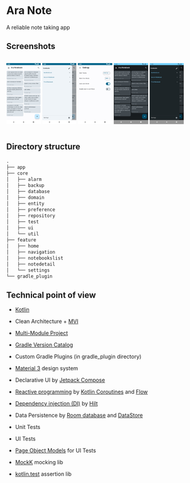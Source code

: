 # Ara Note

A reliable note taking app


## Screenshots

<div style="width:100%; display:flex; justify-content:space-between;">

[<img src="fastlane/metadata/android/en-US/images/phoneScreenshots/screenshot1.jpg" width=18% alt="Home">](fastlane/metadata/android/en-US/images/phoneScreenshots/screenshot1.jpg)
[<img src="fastlane/metadata/android/en-US/images/phoneScreenshots/screenshot2.jpg" width=18% alt="Drawer">](fastlane/metadata/android/en-US/images/phoneScreenshots/screenshot2.jpg)
[<img src="fastlane/metadata/android/en-US/images/phoneScreenshots/screenshot3.jpg" width=18% alt="Settings">](fastlane/metadata/android/en-US/images/phoneScreenshots/screenshot3.jpg)
[<img src="fastlane/metadata/android/en-US/images/phoneScreenshots/screenshot4.jpg" width=18% alt="Home_Dark">](fastlane/metadata/android/en-US/images/phoneScreenshots/screenshot4.jpg)
[<img src="fastlane/metadata/android/en-US/images/phoneScreenshots/screenshot5.jpg" width=18% alt="Drawer_Dark">](fastlane/metadata/android/en-US/images/phoneScreenshots/screenshot5.jpg)

</div>


## Directory structure

    .
    ├── app
    ├── core
    │   ├── alarm
    │   ├── backup
    │   ├── database
    │   ├── domain
    │   ├── entity
    │   ├── preference
    │   ├── repository
    │   ├── test
    │   ├── ui
    │   └── util
    ├── feature
    │   ├── home
    │   ├── navigation
    │   ├── notebookslist
    │   ├── notedetail
    │   └── settings
    └── gradle_plugin


## Technical point of view

* [Kotlin](https://kotlinlang.org/)
* Clean Architecture + [MVI](https://developer.android.com/topic/architecture)
* [Multi-Module Project](https://developer.android.com/topic/modularization)
* [Gradle Version Catalog](https://docs.gradle.org/current/userguide/platforms.html)
* Custom Gradle Plugins (in gradle_plugin directory)

* [Material 3](https://m3.material.io/) design system
* Declarative UI by [Jetpack Compose](https://developer.android.com/jetpack/compose)
* [Reactive programming](https://en.wikipedia.org/wiki/Reactive_programming) by [Kotlin Coroutines](https://github.com/Kotlin/kotlinx.coroutines) and [Flow](https://kotlinlang.org/docs/flow.html)
* [Dependency injection (DI)](https://en.wikipedia.org/wiki/Dependency_injection) by [Hilt](https://developer.android.com/training/dependency-injection/hilt-android)
* Data Persistence by [Room database](https://developer.android.com/training/data-storage/room/) and [DataStore](https://developer.android.com/topic/libraries/architecture/datastore)

* Unit Tests
* UI Tests
* [Page Object Models](https://www.selenium.dev/documentation/test_practices/encouraged/page_object_models/) for UI Tests
* [MockK](https://mockk.io/) mocking lib
* [kotlin.test](https://kotlinlang.org/api/latest/kotlin.test/) assertion lib
